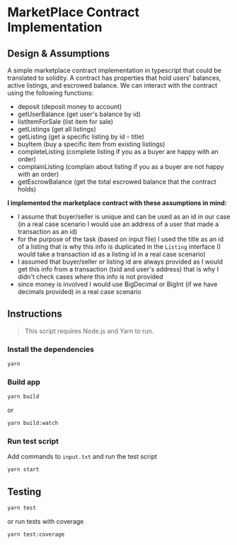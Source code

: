 # MarketPlace Contract Implementation

## Design & Assumptions

A simple marketplace contract implementation in typescript that could be translated to solidity.
A contract has properties that hold users' balances, active listings, and escrowed balance. We can interact with the contract using the following functions:

- deposit (deposit money to account)
- getUserBalance (get user's balance by id)
- listItemForSale (list item for sale)
- getListings (get all listings)
- getListing (get a specific listing by id - title)
- buyItem (buy a specific item from existing listings)
- completeListing (complete listing if you as a buyer are happy with an order)
- complainListing (complain about listing if you as a buyer are not happy with an order)
- getEscrowBalance (get the total escrowed balance that the contract holds)

**I implemented the marketplace contract with these assumptions in mind:**

- I assume that buyer/seller is unique and can be used as an id in our case (in a real case scenario I would use an address of a user that made a transaction as an id)
- for the purpose of the task (based on input file) I used the title as an id of a listing that is why this info is duplicated in the `Listing` interface (I would take a transaction id as a listing id in a real case scenario)
- I assumed that buyer/seller or listing id are always provided as I would get this info from a transaction (txid and user's address) that is why I didn't check cases where this info is not provided
- since money is involved I would use BigDecimal or BigInt (if we have decimals provided) in a real case scenario

## Instructions

> This script requires Node.js and Yarn to run.

### Install the dependencies

```sh
yarn
```

### Build app

```sh
yarn build
```

or

```sh
yarn build:watch
```

### Run test script

Add commands to `input.txt` and run the test script

```sh
yarn start
```

## Testing

```sh
yarn test
```

or run tests with coverage

```sh
yarn test:coverage
```
